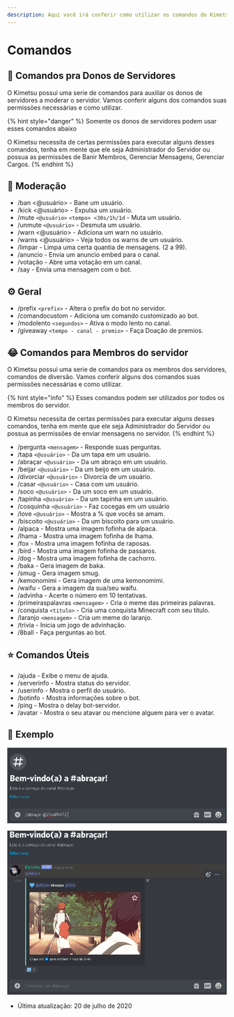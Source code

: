 ```yaml
---
description: Aqui você irá conferir como utilizar os comandos do Kimetsu.
---
```


# Comandos

## 🔧 Comandos pra Donos de Servidores

O Kimetsu possui uma serie de comandos para auxiliar os donos de servidores a moderar o servidor. Vamos conferir alguns dos comandos suas permissões necessárias e como utilizar.

{% hint style="danger" %}
Somente os donos de servidores podem usar esses comandos abaixo

O Kimetsu necessita de certas permissões para executar alguns desses comandos, tenha em mente que ele seja Administrador do Servidor ou possua as permissões de Banir Membros, Gerenciar Mensagens, Gerenciar Cargos.
{% endhint %}

## 🔧 Moderação

* /ban &lt;@usuário&gt;  - Bane um usuário. 
* /kick &lt;@usuário&gt;  - Expulsa um usuário. 
*  /mute `<@usuário>` `<tempo> <30s/1h/1d` - Muta um usuário. 
* /unmute `<@usuário>` - Desmuta um usuário.
* /warn &lt;@usuário&gt;  - Adiciona um warn no usuário. 
* /warns &lt;@usuário&gt; - Veja todos os warns de um usuário. 
* /limpar  - Limpa uma certa quantia de mensagens. \(2 a 99\). 
* /anuncio   - Envia um anuncio embed para o canal. 
* /votação   - Abre uma votação em um canal. 
* /say - Envia uma mensagem com o bot.

## ⚙️ Geral

*  /prefix `<prefix>` - Altera o prefix do bot no servidor. 
* /comandocustom - Adiciona um comando customizado ao bot. 
* /modolento `<segundos>` - Ativa o modo lento no canal.
*  /giveaway `<tempo - canal - premio>` - Faça Doação de premios.

## 😂 Comandos para Membros do servidor

O Kimetsu possui uma serie de comandos para os membros dos servidores, comandos de diversão. Vamos conferir alguns dos comandos suas permissões necessárias e como utilizar.

{% hint style="info" %}
Esses comandos podem ser utilizados por todos os membros do servidor. 

O Kimetsu necessita de certas permissões para executar alguns desses comandos, tenha em mente que ele seja Administrador do Servidor ou possua as permissões de enviar mensagens no servidor.
{% endhint %}

*  /pergunta `<mensagem>` - Responde suas perguntas. 
* /tapa `<@usuário>` - Da um tapa em um usuário. 
* /abraçar `<@usuário>` - Da um abraço em um usuário. 
* /beijar `<@usuário>` - Da um beijo em um usuário. 
* /divorciar `<@usuário>` - Divorcia de um usuário. 
* /casar `<@usuário>` - Casa com um usuário.
*  /soco `<@usuário>` - Da um soco em um usuário. 
* /tapinha `<@usuário>` - Da um tapinha em um usuário. 
* /cosquinha `<@usuário>` - Faz cocegas em um usuário 
* /love `<@usuário>` - Mostra a % que vocês se amam. 
* /biscoito `<@usuário>` - Da um biscoito para um usuário.
* /alpaca - Mostra uma imagem fofinha de alpaca.
*  /lhama - Mostra uma imagem fofinha de lhama.
*  /fox - Mostra uma imagem fofinha de raposas. 
* /bird - Mostra uma imagem fofinha de passaros. 
* /dog - Mostra uma imagem fofinha de cachorro. 
* /baka - Gera imagem de baka. 
* /smug - Gera imagem smug. 
* /kemonomimi - Gera imagem de uma kemonomimi. 
* /waifu - Gera a imagem da sua/seu waifu. 
* /advinha - Acerte o número em 10 tentativas.
*  /primeiraspalavras `<mensagem>` - Cria o meme das primeiras palavras.
* /conquista `<titulo>` - Cria uma conquista Minecraft com seu titulo.
* /laranjo `<mensagem>` - Cria um meme do laranjo. 
* /trivia - Inicia um jogo de advinhação. 
* /8ball - Faça perguntas ao bot.

## ⭐ Comandos Úteis

* /ajuda - Exibe o menu de ajuda. 
* /serverinfo - Mostra status do servidor. 
* /userinfo - Mostra o perfil do usuário. 
* /botinfo - Mostra informações sobre o bot. 
* /ping - Mostra o delay bot-servidor. 
* /avatar - Mostra o seu atavar ou mencione alguem para ver o avatar.

## 🚀 Exemplo

![/abra&#xE7;ar @usu&#xE1;rio](.gitbook/assets/abracar.png)

![/abra&#xE7;ar @usu&#xE1;rio](.gitbook/assets/abracar2.png)



* Última atualização: 20 de julho de 2020

